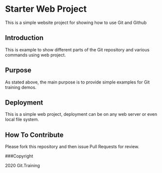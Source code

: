 # Starter Web Project

This is a simple website project for showing how to use Git and Github

## Introduction

This is example to show different parts of the Git repository and various commands using web project.

## Purpose

As stated above, the main purpose is to provide simple examples for Git training demos.

## Deployment

This is a simple web project, deployment can be on any web server or even local file system.

## How To Contribute

Please fork this repository and then issue Pull Requests for review.

###Copyright

2020 Git.Training